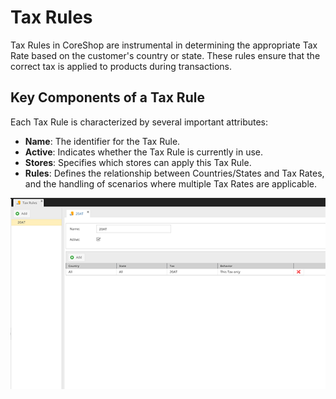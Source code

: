 # Tax Rules

Tax Rules in CoreShop are instrumental in determining the appropriate Tax Rate based on the customer's country or state.
These rules ensure that the correct tax is applied to products during transactions.

## Key Components of a Tax Rule

Each Tax Rule is characterized by several important attributes:

- **Name**: The identifier for the Tax Rule.
- **Active**: Indicates whether the Tax Rule is currently in use.
- **Stores**: Specifies which stores can apply this Tax Rule.
- **Rules**: Defines the relationship between Countries/States and Tax Rates, and the handling of scenarios where
  multiple Tax Rates are applicable.

![Tax Rules](img/taxrules.png)
